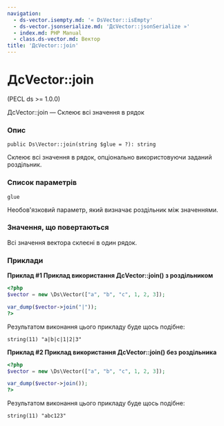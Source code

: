 ```yaml
---
navigation:
  - ds-vector.isempty.md: '« DsVector::isEmpty'
  - ds-vector.jsonserialize.md: 'ДсVector::jsonSerialize »'
  - index.md: PHP Manual
  - class.ds-vector.md: Вектор
title: 'ДсVector::join'
---
```

# ДсVector::join

(PECL ds >= 1.0.0)

ДсVector::join — Склеює всі значення в рядок

### Опис

```methodsynopsis
public Ds\Vector::join(string $glue = ?): string
```

Склеює всі значення в рядок, опціонально використовуючи заданий роздільник.

### Список параметрів

`glue`

Необов'язковий параметр, який визначає роздільник між значеннями.

### Значення, що повертаються

Всі значення вектора склеєні в один рядок.

### Приклади

**Приклад #1 Приклад використання **ДсVector::join()** з роздільником**

```php
<?php
$vector = new \Ds\Vector(["a", "b", "c", 1, 2, 3]);

var_dump($vector->join("|"));
?>
```

Результатом виконання цього прикладу буде щось подібне:

```
string(11) "a|b|c|1|2|3"
```

**Приклад #2 Приклад використання **ДсVector::join()** без роздільника**

```php
<?php
$vector = new \Ds\Vector(["a", "b", "c", 1, 2, 3]);

var_dump($vector->join());
?>
```

Результатом виконання цього прикладу буде щось подібне:

```
string(11) "abc123"
```
